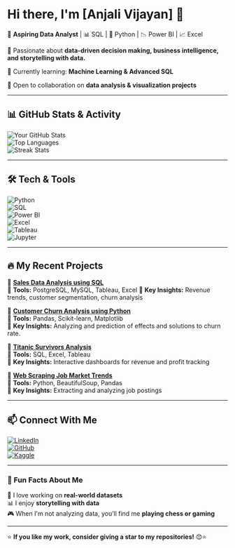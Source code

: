 # Hi there, I'm [Anjali Vijayan] 👋  

🎯 **Aspiring Data Analyst** | 📊 SQL | 🐍 Python | 📉 Power BI | 📈 Excel  

🔎 Passionate about **data-driven decision making, business intelligence, and storytelling with data.**  

🌱 Currently learning: **Machine Learning & Advanced SQL**  

🚀 Open to collaboration on **data analysis & visualization projects**  

---

## 📊 GitHub Stats & Activity  

![Your GitHub Stats](https://github-readme-stats.vercel.app/api?username=anjalivijayan23&show_icons=true&theme=radical)  
![Top Languages](https://github-readme-stats.vercel.app/api/top-langs/?username=anjalivijayan23&layout=compact&theme=radical)  
![Streak Stats](https://github-readme-streak-stats.herokuapp.com/?user=anjalivijayan23&theme=radical)  

---

## 🛠️ Tech & Tools  

![Python](https://img.shields.io/badge/Python-FFD43B?style=for-the-badge&logo=python&logoColor=blue)  
![SQL](https://img.shields.io/badge/SQL-4479A1?style=for-the-badge&logo=postgresql&logoColor=white)  
![Power BI](https://img.shields.io/badge/PowerBI-F2C811?style=for-the-badge&logo=powerbi&logoColor=black)  
![Excel](https://img.shields.io/badge/Excel-217346?style=for-the-badge&logo=microsoft-excel&logoColor=white)  
![Tableau](https://img.shields.io/badge/Tableau-E97627?style=for-the-badge&logo=tableau&logoColor=white)  
![Jupyter](https://img.shields.io/badge/Jupyter-F37626?style=for-the-badge&logo=jupyter&logoColor=white)  

---

## 🔥 My Recent Projects  

📌 [**Sales Data Analysis using SQL**](https://github.com/anjalivijayan23/sales-data-analysis)  
🔹 **Tools:** PostgreSQL, MySQL, Tableau, Excel 
🔹 **Key Insights:** Revenue trends, customer segmentation, churn analysis  

📌 [**Customer Churn Analysis using Python**](https://github.com/anjalivijayan23/customer-churn-prediction)  
🔹 **Tools:** Pandas, Scikit-learn, Matplotlib  
🔹 **Key Insights:** Analyzing and prediction of effects and solutions to churn rate.  

📌 [**Titanic Survivors Analysis**](https://github.com/anjalivijayan23/titanic-survivors)  
🔹 **Tools:** SQL, Excel, Tableau  
🔹 **Key Insights:** Interactive dashboards for revenue and profit tracking  

📌 [**Web Scraping Job Market Trends**](https://github.com/your-github-username/job-market-analysis)  
🔹 **Tools:** Python, BeautifulSoup, Pandas  
🔹 **Key Insights:** Extracting and analyzing job postings  

---

## 📫 Connect With Me  

[![LinkedIn](https://img.shields.io/badge/LinkedIn-Connect-blue?style=for-the-badge&logo=linkedin)](https://www.linkedin.com/in/anjalivijayan/)  
[![GitHub](https://img.shields.io/badge/GitHub-Follow-black?style=for-the-badge&logo=github)](https://github.com/anjalivijayan23)  
[![Kaggle](https://img.shields.io/badge/Kaggle-Explore-blue?style=for-the-badge&logo=kaggle)](https://www.kaggle.com/anjalivijayan)  

---

### 🚀 Fun Facts About Me  
🎯 I love working on **real-world datasets**  
📊 I enjoy **storytelling with data**  
🎮 When I'm not analyzing data, you’ll find me **playing chess or gaming**  

---

⭐ **If you like my work, consider giving a star to my repositories!** 😊⭐  
